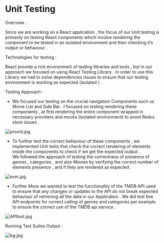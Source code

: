 # Unit Testing

Overview : 

Since we are working on a React application , the focus of our Unit testing is primarily on testing React components  which involve rendering the component to be tested in an isolated environment and then checking it’s output or behaviour . 

 

Technologies for testing : 

React provide a rich environment of testing libraries and tools , but in our approach we focused on using  React Testing Library . 
In order to use this Library we had to solve dependencies issues to ensure that our testing environment is working as expected (isolated )  .

Testing Approach :

- We focused our testing on the crucial navigation Components such us Movie List and Side Bar . I focused on testing rendering these components , at first rendering the entire component wrapped in necessary providers and mocks (isolated environment) to avoid Redux store issues .

![provid.jpg](Unit%20Testing%2066a12dcc0b8e4d448782c6afe31c3289/provid.jpg)

- To further test the correct behaviour of these components , we implemented Unit tests that check the correct rendering of elements inside the components to check if we get the expected output .  
We followed the approach of testing the correctness of presence of genres , categories , and also Movies by verifying the correct number of elements presence , and if they are rendered as expected .

![exm.jpg](Unit%20Testing%2066a12dcc0b8e4d448782c6afe31c3289/exm.jpg)

- Further More we wanted to test the  functionality of the TMDB API used to ensure that any changes or updates to the API do not break expected behaviour of retrieving  all the data in our Application . 
We did test few API endpoints for correct calling of genres and categories per example to ensure the correct use of the TMDB api service .

![APItest.jpg](Unit%20Testing%2066a12dcc0b8e4d448782c6afe31c3289/APItest.jpg)

Running Test Suites Output :

![bg.jpg](Unit%20Testing%2066a12dcc0b8e4d448782c6afe31c3289/bg.jpg)